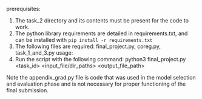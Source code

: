 prerequisites:
1. The task_2 directory and its contents must be present for the code to work.
2. The python library requirements are detailed in requirements.txt, and can be installed with `pip install -r requirements.txt`
3. The following files are required: final_project.py, coreg.py, task_1_and_3.py
usage:
3. Run the script with the following command: python3 final_project.py <task_id> <cancer type> <input_file/dir_paths> <output_file_path>

Note the appendix_grad.py file is code that was used in the model selection and evaluation phase and is not necessary for proper functioning of the final submission.
